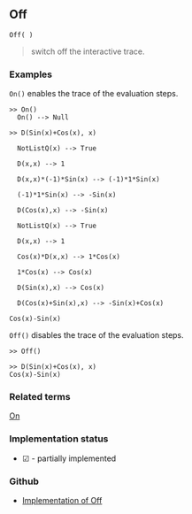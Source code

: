 ## Off

```
Off( )
```

> switch off the interactive trace. 
 
### Examples

`On()` enables the trace of the evaluation steps.

```
>> On()
  On() --> Null

>> D(Sin(x)+Cos(x), x)

  NotListQ(x) --> True

  D(x,x) --> 1

  D(x,x)*(-1)*Sin(x) --> (-1)*1*Sin(x)

  (-1)*1*Sin(x) --> -Sin(x)

  D(Cos(x),x) --> -Sin(x)

  NotListQ(x) --> True

  D(x,x) --> 1

  Cos(x)*D(x,x) --> 1*Cos(x)

  1*Cos(x) --> Cos(x)

  D(Sin(x),x) --> Cos(x)

  D(Cos(x)+Sin(x),x) --> -Sin(x)+Cos(x)

Cos(x)-Sin(x)
```

`Off()` disables the trace of the evaluation steps.

```
>> Off()

>> D(Sin(x)+Cos(x), x)
Cos(x)-Sin(x)

```

### Related terms 
[On](On.md)






### Implementation status

* &#x2611; - partially implemented

### Github

* [Implementation of Off](https://github.com/axkr/symja_android_library/blob/master/symja_android_library/matheclipse-core/src/main/java/org/matheclipse/core/builtin/Programming.java#L2040) 
